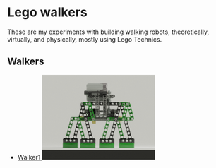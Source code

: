 # Lego walkers

These are my experiments with building walking robots, theoretically, virtually, and physically, mostly using Lego Technics.

## Walkers

- [Walker1 ![render](walker1profile.png)](Walker1)
